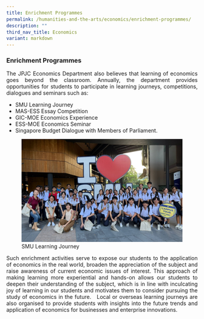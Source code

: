 ```yaml
---
title: Enrichment Programmes
permalink: /humanities-and-the-arts/economics/enrichment-programmes/
description: ""
third_nav_title: Economics
variant: markdown
---
```

<h3><strong>Enrichment Programmes</strong></h3>
<div align="justify">
<p>The JPJC Economics Department also believes that learning of economics goes beyond the classroom. Annually, the department provides opportunities for students to participate in learning journeys, competitions, dialogues and seminars such as:
</p><ul>
	<li>SMU Learning Journey</li>
	<li>MAS-ESS Essay Competition</li>
	<li>GIC-MOE Economics Experience</li>
	<li>ESS-MOE Economics Seminar</li>
	<li>Singapore Budget Dialogue with Members of Parliament.</li></ul>

<figure>
<img src="/images/Curriculum/Economics/EconsLJ.jpg">
<figcaption>SMU Learning Journey</figcaption></figure>
	
<p>
Such enrichment activities serve to expose our students to the application of economics in the real world, broaden the appreciation of the subject and raise awareness of current economic issues of interest. This approach of making learning more experiential and hands-on allows our students to deepen their understanding of the subject, which is in line with inculcating joy of learning in our students and motivates them to consider pursuing the study of economics in the future. &nbsp;&nbsp;Local or overseas learning journeys are also organised to provide students with insights into the future trends and application of economics for businesses and enterprise innovations.</p></div>